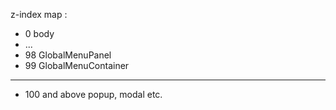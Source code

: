 z-index map :



* 0 body
* ...
* 98 GlobalMenuPanel
* 99 GlobalMenuContainer
___
* 100 and above popup, modal etc.
